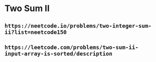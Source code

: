 # Two Sum II

## `https://neetcode.io/problems/two-integer-sum-ii?list=neetcode150`

## `https://leetcode.com/problems/two-sum-ii-input-array-is-sorted/description`
